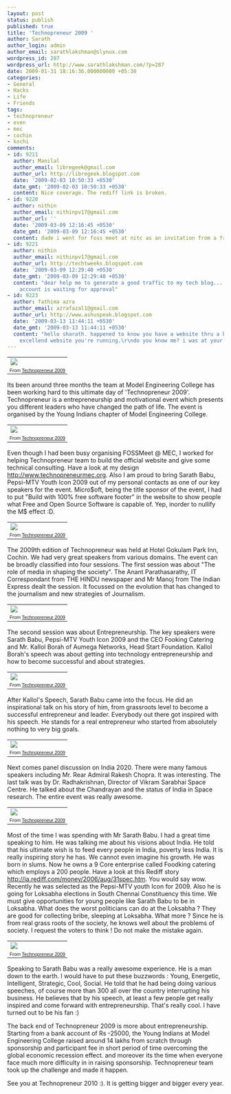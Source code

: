 ```yaml
---
layout: post
status: publish
published: true
title: 'Technopreneur 2009 '
author: Sarath
author_login: admin
author_email: sarathlakshman@slynux.com
wordpress_id: 287
wordpress_url: http://www.sarathlakshman.com/?p=287
date: 2009-01-31 18:16:36.000000000 +05:30
categories:
- General
- Hacks
- Life
- Friends
tags:
- technopreneur
- even
- mec
- cochin
- kochi
comments:
- id: 9211
  author: Manilal
  author_email: libregeek@gmail.com
  author_url: http://libregeek.blogspot.com
  date: '2009-02-03 10:50:33 +0530'
  date_gmt: '2009-02-03 10:50:33 +0530'
  content: Nice coverage. The rediff link is broken.
- id: 9220
  author: nithin
  author_email: nithinpv17@gmail.com
  author_url: ''
  date: '2009-03-09 12:16:45 +0530'
  date_gmt: '2009-03-09 12:16:45 +0530'
  content: dude i went for foss meet at nitc as an invitation from a frnd ( NITC)
- id: 9221
  author: nithin
  author_email: nithinpv17@gmail.com
  author_url: http://techtweeks.blogspot.com
  date: '2009-03-09 12:29:40 +0530'
  date_gmt: '2009-03-09 12:29:40 +0530'
  content: "dear help me to generate a good traffic to my tech blog.....\r\nmy adsense
    account is waiting for approval"
- id: 9223
  author: fathima azra
  author_email: azrafazal1@gmail.com
  author_url: http://www.ashuspeak.blogspot.com
  date: '2009-03-13 11:44:11 +0530'
  date_gmt: '2009-03-13 11:44:11 +0530'
  content: "hello sharath. happened to know you have a website thru a blogger frnd.
    excellend website you're running.\r\ndo you know me? i was at your school as senior."
---
```

<table style="width:auto;"><tr><td><a href="http://picasaweb.google.com/lh/photo/SGyg7m5so6rOqFFAnXdAOQ?feat=embedwebsite"><img src="http://lh3.ggpht.com/_DtNSSwv0BQs/SYSUbO_qEMI/AAAAAAAAAjg/TOpTrVNP_ek/s400/img_1946.jpg" /></a></td></tr><tr><td style="font-family:arial,sans-serif; font-size:11px; text-align:right">From <a href="http://picasaweb.google.com/sarathlakshman/Technopreneur2009?feat=embedwebsite">Technopreneur 2009</a></td></tr></table>

Its been around three months the team at Model Engineering College has been working hard to this ultimate day of 'Technopreneur 2009'. Technopreneur is a entrepreneurship and motivational event which presents you different leaders who have changed the path of life. The event is organised by the Young Indians chapter of Model Engineering College. 
<table style="width:auto;"><tr><td><a href="http://picasaweb.google.com/lh/photo/RQvLgpsdSs62kjP68T-C-g?feat=embedwebsite"><img src="http://lh4.ggpht.com/_DtNSSwv0BQs/SYSSZUyaUYI/AAAAAAAAAio/CHgNKdZ4zho/s400/img_1955.jpg" /></a></td></tr><tr><td style="font-family:arial,sans-serif; font-size:11px; text-align:right">From <a href="http://picasaweb.google.com/sarathlakshman/Technopreneur2009?feat=embedwebsite">Technopreneur 2009</a></td></tr></table>

Even though I had been busy organising FOSSMeet @ MEC, I worked for helping Technopreneur team to build the official website and give some technical consulting. Have a look at my design <a href="http://www.technopreneurmec.org">http://www.technopreneurmec.org</a>. Also I am proud to bring Sarath Babu, Pepsi-MTV Youth Icon 2009 out of my personal contacts as one of our key speakers for the event. Micro$oft, being the title sponsor of the event, I had to put "Build with 100% free software footer" in the website to show people what Free and Open Source Software is capable of. Yep, inorder to nullify the M$ effect :D.

<table style="width:auto;"><tr><td><a href="http://picasaweb.google.com/lh/photo/eRNXDNbNmSD9xg66UYUv4A?feat=embedwebsite"><img src="http://lh3.ggpht.com/_DtNSSwv0BQs/SYSSZLnmbXI/AAAAAAAAAiY/TPZFs8TE-80/s400/img_1951.jpg" /></a></td></tr><tr><td style="font-family:arial,sans-serif; font-size:11px; text-align:right">From <a href="http://picasaweb.google.com/sarathlakshman/Technopreneur2009?feat=embedwebsite">Technopreneur 2009</a></td></tr></table>

The 2009th edition of Technopreneur was held at Hotel Gokulam Park Inn, Cochin. We had very great speakers from various domains. The event can be broadly classified into four sessions. The first session was about "The role of media in shaping the society". The Anant Parathasarathy, IT Correspondant from THE HINDU newspaper and Mr Manoj from The Indian Express dealt the session. It focussed on the evolution that has changed to the journalism and new strategies of Journalism. 

<table style="width:auto;"><tr><td><a href="http://picasaweb.google.com/lh/photo/g2KxYJNarRnwiSH5pjAA6Q?feat=embedwebsite"><img src="http://lh6.ggpht.com/_DtNSSwv0BQs/SYSSZUyA3xI/AAAAAAAAAiw/0juEbFGSm0k/s400/img_1990.jpg" /></a></td></tr><tr><td style="font-family:arial,sans-serif; font-size:11px; text-align:right">From <a href="http://picasaweb.google.com/sarathlakshman/Technopreneur2009?feat=embedwebsite">Technopreneur 2009</a></td></tr></table>

The second session was about Entrepreneurship. The key speakers were Sarath Babu, Pepsi-MTV Youth Icon 2009 and the CEO Fooking Catering and Mr. Kallol Borah of Aumega Networks, Head Start Foundation. Kallol Borah's speech was about getting into technology entrepreneurship and how to become successful and about strategies. 
<table style="width:auto;"><tr><td><a href="http://picasaweb.google.com/lh/photo/OZdcWfmizE8bWLOgyGDDbA?feat=embedwebsite"><img src="http://lh6.ggpht.com/_DtNSSwv0BQs/SYST9CxBM8I/AAAAAAAAAjA/xvE2kXqek3c/s400/img_2010.jpg" /></a></td></tr><tr><td style="font-family:arial,sans-serif; font-size:11px; text-align:right">From <a href="http://picasaweb.google.com/sarathlakshman/Technopreneur2009?feat=embedwebsite">Technopreneur 2009</a></td></tr></table>
After Kallol's Speech,  Sarath Babu came into the focus. He did an inspirational talk on his story of him, from grassroots level to become a successful entrepreneur and leader. Everybody out there got inspired with his speech. He stands for a real entrepreneur who started from absolutely nothing to very big goals.

<table style="width:auto;"><tr><td><a href="http://picasaweb.google.com/lh/photo/4NJThZA6pforMfmxuZ9mgA?feat=embedwebsite"><img src="http://lh4.ggpht.com/_DtNSSwv0BQs/SYST9RcSBOI/AAAAAAAAAjQ/Y1KuIsJGyx8/s400/img_2044.jpg" /></a></td></tr><tr><td style="font-family:arial,sans-serif; font-size:11px; text-align:right">From <a href="http://picasaweb.google.com/sarathlakshman/Technopreneur2009?feat=embedwebsite">Technopreneur 2009</a></td></tr></table>

Next comes panel discussion on India 2020. There were many famous speakers including Mr. Rear Admiral Rakesh Chopra. It was interesting. The last talk was by Dr. Radhakrishnan, Director of Vikram Sarabhai Space Centre. He talked about the Chandrayan and the status of India in Space research. The entire event was really awesome. 

<table style="width:auto;"><tr><td><a href="http://picasaweb.google.com/lh/photo/hRqtiQdyeX-4gZ4KMqBjGA?feat=embedwebsite"><img src="http://lh3.ggpht.com/_DtNSSwv0BQs/SYST9VY5XCI/AAAAAAAAAjY/KWeaGRZcqqk/s400/img_2001.jpg" /></a></td></tr><tr><td style="font-family:arial,sans-serif; font-size:11px; text-align:right">From <a href="http://picasaweb.google.com/sarathlakshman/Technopreneur2009?feat=embedwebsite">Technopreneur 2009</a></td></tr></table>

Most of the time I was spending with Mr Sarath Babu. I had a great time speaking to him. He was talking me about his visions about India. He told that his ultimate wish is to feed every people in India, poverty less India. It is really inspiring story he has. We cannot even imagine his growth. He was born in slums. Now he owns a 9 Core enterprise called Foodking catering which employs a 200 people.  Have a look at this Rediff story <a href="http://ia.rediff.com/money/2006/aug/31spec.htm">http://ia.rediff.com/money/2006/aug/31spec.htm</a>. You would say wow. Recently he was selected as the Pepsi-MTV youth Icon for 2009. Also he is going for Loksabha elections in South Chennai Constituency this time. We must give opportunities for young people like Sarath Babu to be in Loksabha. What does the worst politicians can do at the Loksabha ? They are good for collecting bribe, sleeping at Loksabha. What more ? Since he is from real grass roots of the society, he knows well about the problems of society. I request the voters to think ! Do not make the mistake again. 

<table style="width:auto;"><tr><td><a href="http://picasaweb.google.com/lh/photo/YEW7SQZ2PPnu105zC9cwMg?feat=embedwebsite"><img src="http://lh5.ggpht.com/_DtNSSwv0BQs/SYSSY-gBvNI/AAAAAAAAAiQ/AsF0i6SDVVg/s400/img_1945.jpg" /></a></td></tr><tr><td style="font-family:arial,sans-serif; font-size:11px; text-align:right">From <a href="http://picasaweb.google.com/sarathlakshman/Technopreneur2009?feat=embedwebsite">Technopreneur 2009</a></td></tr></table>

Speaking to Sarath Babu was a really awesome experience. He is a man down to the earth. I would have to put these buzzwords : Young, Energetic, Intelligent, Strategic, Cool, Social. He told that he had being doing various speeches, of course more than 300 all over the country interrupting his business. He believes that by his speech, at least a few people get really inspired and come forward with entrepreneurship. That's really cool. I have turned out to be his fan :)

The back end of Technopreneur 2009 is more about entrepreneurship. Starting from a bank account of Rs -25000, the Young Indians at Model Engineering College raised around 14 lakhs from scratch through sponsorship and participant fee in short period of time overcoming the global economic recession effect. and moreover its the time when everyone face much more difficulty in in raising sponsorship. Technopreneur team took up the challenge and made it happen. 

See you at Technopreneur 2010 :). It is getting bigger and bigger every year.
